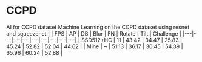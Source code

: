 # CCPD
 AI for CCPD dataset
Machine Learning on the CCPD dataset using resnet and squeezenet
|             | FPS |   AP  |   DB  |  Blur |   FN  | Rotate |  Tilt | Challenge |
|---|---|---|---|---|---|---|---|---|
| SSD512+HC |  11 | 43.42 | 34.47 | 25.83 | 45.24 |  52.82 | 52.04 |   44.62   |
|   Mine    |  ~  | 51.13 | 36.17 | 30.45 | 54.39 |  65.96 | 60.24 |   52.88   |
